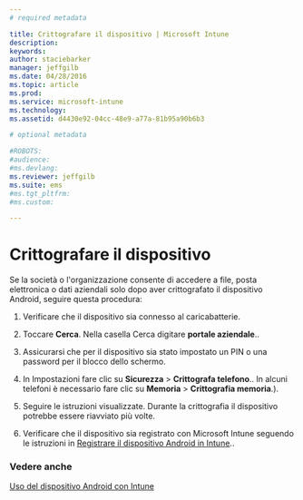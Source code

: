 ```yaml
---
# required metadata

title: Crittografare il dispositivo | Microsoft Intune
description:
keywords:
author: staciebarker
manager: jeffgilb
ms.date: 04/28/2016
ms.topic: article
ms.prod:
ms.service: microsoft-intune
ms.technology:
ms.assetid: d4430e92-04cc-48e9-a77a-81b95a90b6b3

# optional metadata

#ROBOTS:
#audience:
#ms.devlang:
ms.reviewer: jeffgilb
ms.suite: ems
#ms.tgt_pltfrm:
#ms.custom:

---
```



# Crittografare il dispositivo

Se la società o l'organizzazione consente di accedere a file, posta elettronica o dati aziendali solo dopo aver crittografato il dispositivo Android, seguire questa procedura:

1.  Verificare che il dispositivo sia connesso al caricabatterie.

2.  Toccare **Cerca**. Nella casella Cerca digitare **portale aziendale**..

3.  Assicurarsi che per il dispositivo sia stato impostato un PIN o una password per il blocco dello schermo.

4.  In Impostazioni fare clic su **Sicurezza** &gt; **Crittografa telefono**..
    In alcuni telefoni è necessario fare clic su **Memoria** &gt; **Crittografia memoria**.).

5.  Seguire le istruzioni visualizzate. Durante la crittografia il dispositivo potrebbe essere riavviato più volte.

6.  Verificare che il dispositivo sia registrato con Microsoft Intune seguendo le istruzioni in [Registrare il dispositivo Android in Intune](enroll-your-device-in-Intune-android.md)..

### Vedere anche
[Uso del dispositivo Android con Intune](using-your-android-device-with-intune.md)



<!--HONumber=May16_HO1-->


